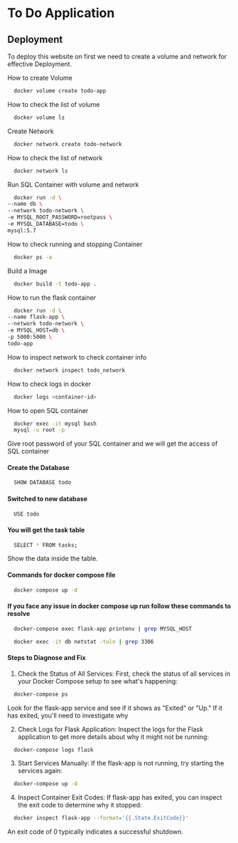 
# To Do Application







## Deployment

To deploy this website on first we need to create a volume and network for effective Deployment.

How to create Volume 

```bash
  docker volume create todo-app
```

How to check the list of volume 

```bash
  docker volume ls
```
Create Network

```bash
  docker network create todo-network
```

How to check the list of network 

```bash
  docker network ls 
```

Run SQL Container with volume and network 

```bash 
  docker run -d \
--name db \
--network todo-network \
-e MYSQL_ROOT_PASSWORD=rootpass \
-e MYSQL_DATABASE=todo \
mysql:5.7
```
How to check running and stopping Container 

```bash 
  docker ps -a 
```
Build a Image

```bash 
  docker build -t todo-app .
```

How to run the flask container 

```bash
  docker run -d \
--name flask-app \
--network todo-network \
-e MYSQL_HOST=db \
-p 5000:5000 \
todo-app
```

How to inspect network to check container info 

```bash 
  docker network inspect todo_network
```

How to check logs in docker 

```bash 
  docker logs <container-id>
```
How to open SQL container 

```bash 
  docker exec -it mysql bash
  mysql -u root -p
```

Give root password of your SQL container and we will get the access of SQL container

#### Create the Database

```bash 
  SHOW DATABASE todo
```
#### Switched to new database 

```bash 
  USE todo
```
#### You will get the task table 

```bash
  SELECT * FROM tasks;
```
Show the data inside the table. 

#### Commands for docker compose file

```bash
  docker compose up -d
```
#### If you face any issue in docker compose up run follow these commands to resolve 

```bash
  docker-compose exec flask-app printenv | grep MYSQL_HOST
```

```bash
  docker exec -it db netstat -tuln | grep 3306
```

#### Steps to Diagnose and Fix

1. Check the Status of All Services: First, check the status of all services in your Docker Compose setup to see what's happening:

```bash
  docker-compose ps
```

Look for the flask-app service and see if it shows as "Exited" or "Up." If it has exited, you'll need to investigate why

2. Check Logs for Flask Application: Inspect the logs for the Flask application to get more details about why it might not be running:

```bash
  docker-compose logs flask
```
3. Start Services Manually: If the flask-app is not running, try starting the services again:

```bash
  docker-compose up -d
```

4. Inspect Container Exit Codes: If flask-app has exited, you can inspect the exit code to determine why it stopped:

```bash
  docker inspect flask-app --format='{{.State.ExitCode}}'
```
An exit code of 0 typically indicates a successful shutdown.

